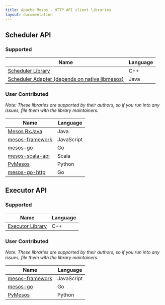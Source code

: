 ```yaml
---
title: Apache Mesos - HTTP API client libraries
layout: documentation
---
```


## Scheduler API

### Supported

<table class="table table-bordered">
<thead>
<tr><th>Name</th><th>Language</th>
</thead>
<tr>
  <td><a href="https://github.com/apache/mesos/tree/master/src/scheduler">
  Scheduler Library</a></td>
  <td>C++</td>
</tr>
<tr>
  <td><a href="https://github.com/apache/mesos/tree/master/src/java/src/org/apache/mesos/v1/scheduler">
  Scheduler Adapter (depends on native libmesos)</a></td>
  <td>Java</td>
</tr>
</table>

### User Contributed

*Note: These libraries are supported by their authors, so if you
run into any issues, file them with the library maintainers.*

<table class="table table-bordered">
<thead>
<tr><th>Name</th><th>Language</th>
</thead>
<tr>
  <td><a href="https://github.com/mesosphere/mesos-rxjava">
  Mesos RxJava</a></td>
  <td>Java</td>
</tr>
<tr>
  <td><a href="https://github.com/tobilg/mesos-framework">
  mesos-framework</a></td>
  <td>JavaScript</td>
</tr>
<tr>
  <td><a href="https://github.com/mesos/mesos-go">
  mesos-go</a></td>
  <td>Go</td>
</tr>
<tr>
  <td><a href="https://github.com/nokia/mesos-scala-api">
  mesos-scala-api</a></td>
  <td>Scala</td>
</tr>
<tr>
  <td><a href="https://github.com/douban/pymesos">
  PyMesos</a></td>
  <td>Python</td>
</tr>
<tr>
  <td><a href="https://github.com/ondrej-smola/mesos-go-http">
  mesos-go-http</a></td>
  <td>Go</td>
</tr>
</table>

## Executor API

### Supported

<table class="table table-bordered">
<thead>
<tr><th>Name</th><th>Language</th>
</thead>
<tr>
  <td><a href="https://github.com/apache/mesos/tree/master/src/executor">
  Executor Library</a></td>
  <td>C++</td>
</tr>
</table>

### User Contributed

*Note: These libraries are supported by their authors, so if you
run into any issues, file them with the library maintainers.*

<table class="table table-bordered">
<thead>
<tr><th>Name</th><th>Language</th>
</thead>
<tr>
  <td><a href="https://github.com/tobilg/mesos-framework">
  mesos-framework</a></td>
  <td>JavaScript</td>
</tr>
<tr>
  <td><a href="https://github.com/mesos/mesos-go">
  mesos-go</a></td>
  <td>Go</td>
</tr>
<tr>
  <td><a href="https://github.com/douban/pymesos">
  PyMesos</a></td>
  <td>Python</td>
</tr>
</table>
